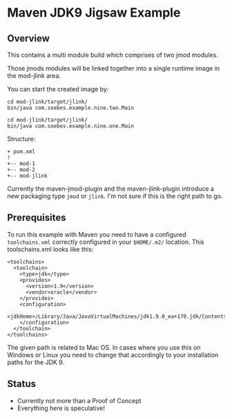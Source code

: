 Maven JDK9 Jigsaw Example
=========================

Overview
--------

This contains a multi module build which comprises of two jmod modules.

Those jmods modules will be linked together into a single runtime image in the
mod-jlink area.

You can start the created image by:

    cd mod-jlink/target/jlink/
    bin/java com.soebes.example.nine.two.Main

    cd mod-jlink/target/jlink/
    bin/java com.soebes.example.nine.one.Main

Structure:

    + pom.xml
    !
    +-- mod-1
    +-- mod-2
    +-- mod-jlink


Currently the maven-jmod-plugin and the maven-jlink-plugin
introduce a new packaging type `jmod` or `jlink`. I'm not sure
if this is the right path to go.

Prerequisites
-------------

To run this example with Maven you need to have a configured
`toolchains.xml` correctly configured in your `$HOME/.m2/` location.
This toolschains.xml looks like this:

``` 
<toolchains>
  <toolchain>
    <type>jdk</type>
    <provides>
      <version>1.9</version>
      <vendor>oracle</vendor>
    </provides>
    <configuration>
      <jdkHome>/Library/Java/JavaVirtualMachines/jdk1.9.0_ea+170.jdk/Contents/Home</jdkHome>
    </configuration>
  </toolchain>
</toolchains>
```

The given path is related to Mac OS. In cases where you use this on Windows or
Linux you need to change that accordingly to your installation paths for the 
JDK 9.

Status
------

 * Currently not more than a Proof of Concept 
 * Everything here is speculative!
